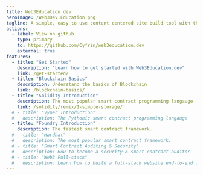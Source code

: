 ```yaml
---
title: Web3Education.dev
heroImage: /Web3Dev.Education.png
tagline: A simple, easy to use content centered site build tool with the full power of Sveltekit.
actions:
  - label: View on github
    type: primary
    to: https://github.com/Cyfrin/web3education.dev
    external: true
features:
  - title: "Get Started"
    description: "Learn how to get started with Web3Education.dev"
    link: /get-started/
  - title: "Blockchain Basics"
    description: Understand the basics of Blockchain
    link: /blockchain-basics/
  - title: "Solidity Introduction"
    description: The most popular smart contract programming langauge
    link: /solidity/remix/1-simple-storage/
  # - title: "Vyper Introduction"
  #   description: The Pythonic smart contract programming langauge
  - title: "Foundry Introduction"
    description: The fastest smart contract framework.
  # - title: "Hardhat"
  #   description: The most popular smart contract framework.
  # - title: "Smart Contract Auditing & Security"
  #   description: How to become a security & smart contract auditor
  # - title: "Web3 Full-stack"
  #   description: Learn how to build a full-stack website end-to-end for web3
---
```

